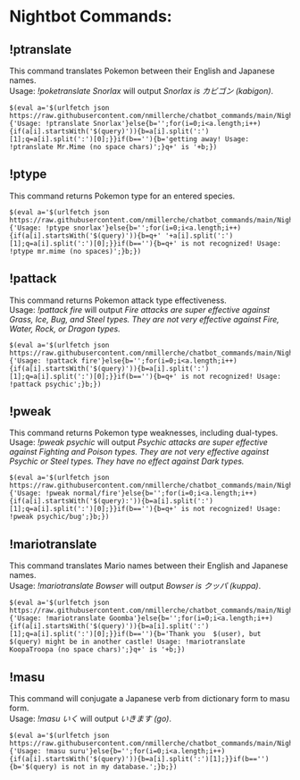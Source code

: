 # Nightbot Commands:

## !ptranslate
This command translates Pokemon between their English and Japanese names.<br/>
Usage: *!poketranslate Snorlax* will output *Snorlax is カビゴン (kabigon)*.
```
$(eval a='$(urlfetch json https://raw.githubusercontent.com/nmillerche/chatbot_commands/main/Nightbot/textfiles/poketranslate.txt)'.split('§');q='$(query)';if(!q){'Usage: !ptranslate Snorlax'}else{b='';for(i=0;i<a.length;i++){if(a[i].startsWith('$(query)')){b=a[i].split(':')[1];q=a[i].split(':')[0];}}if(b==''){b='getting away! Usage: !ptranslate Mr.Mime (no space chars)';}q+' is '+b;})
```
## !ptype
This command returns Pokemon type for an entered species.<br/>
```
$(eval a='$(urlfetch json https://raw.githubusercontent.com/nmillerche/chatbot_commands/main/Nightbot/textfiles/pokemontypes.txt)'.split('§');q='$(query)';if(!q){'Usage: !ptype snorlax'}else{b='';for(i=0;i<a.length;i++){if(a[i].startsWith('$(query)')){b=q+' '+a[i].split(':')[1];q=a[i].split(':')[0];}}if(b==''){b=q+' is not recognized! Usage: !ptype mr.mime (no spaces)';}b;})
```
## !pattack
This command returns Pokemon attack type effectiveness.<br/>
Usage: *!pattack fire* will output *Fire attacks are super effective against Grass, Ice, Bug, and Steel types. They are not very effective against Fire, Water, Rock, or Dragon types.*
```
$(eval a='$(urlfetch json https://raw.githubusercontent.com/nmillerche/chatbot_commands/main/Nightbot/textfiles/pokemon_strengths.txt)'.split('§');q='$(query)';if(!q){'Usage: !pattack fire'}else{b='';for(i=0;i<a.length;i++){if(a[i].startsWith('$(query)')){b=a[i].split(':')[1];q=a[i].split(':')[0];}}if(b==''){b=q+' is not recognized! Usage: !pattack psychic';}b;})
```
## !pweak
This command returns Pokemon type weaknesses, including dual-types.<br/>
Usage: *!pweak psychic* will output *Psychic attacks are super effective against Fighting and Poison types. They are not very effective against Psychic or Steel types. They have no effect against Dark types.*
```
$(eval a='$(urlfetch json https://raw.githubusercontent.com/nmillerche/chatbot_commands/main/Nightbot/textfiles/pokemon_weakness.txt)'.split('§');q='$(query)';if(!q){'Usage: !pweak normal/fire'}else{b='';for(i=0;i<a.length;i++){if(a[i].startsWith('$(query):')){b=a[i].split(':')[1];q=a[i].split(':')[0];}}if(b==''){b=q+' is not recognized! Usage: !pweak psychic/bug';}b;})
```

## !mariotranslate
This command translates Mario names between their English and Japanese names.<br/>
Usage: *!mariotranslate Bowser* will output *Bowser is クッパ (kuppa)*.
```
$(eval a='$(urlfetch json https://raw.githubusercontent.com/nmillerche/chatbot_commands/main/Nightbot/textfiles/mariotranslate.txt)'.split('§');q='$(query)';if(!q){'Usage: !mariotranslate Goomba'}else{b='';for(i=0;i<a.length;i++){if(a[i].startsWith('$(query)')){b=a[i].split(':')[1];q=a[i].split(':')[0];}}if(b==''){b='Thank you  $(user), but $(query) might be in another castle! Usage: !mariotranslate KoopaTroopa (no space chars)';}q+' is '+b;})
```

## !masu
This command will conjugate a Japanese verb from dictionary form to masu form.<br/>
Usage: *!masu いく* will output *いきます (go)*.
```
$(eval a='$(urlfetch json https://raw.githubusercontent.com/nmillerche/chatbot_commands/main/Nightbot/textfiles/masuVerbs.txt)'.split('§');q='$(query)';if(!q){'Usage: !masu suru'}else{b='';for(i=0;i<a.length;i++){if(a[i].startsWith('$(query)')){b=a[i].split(':')[1];}}if(b==''){b='$(query) is not in my database.';}b;})
```
